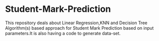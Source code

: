# Student-Mark-Prediction
This repository deals about Linear Regression,KNN and Decision Tree Algorithm(s)  based approach for Student Mark Prediction based on input parameters.It is also having a code to generate data-set.
